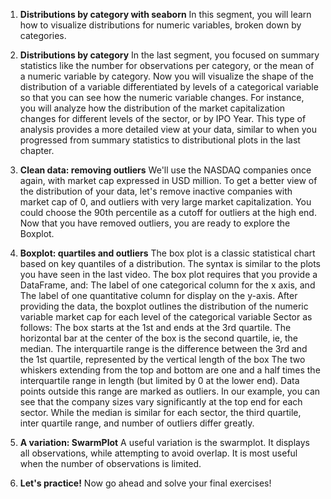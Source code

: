 1. **Distributions by category with seaborn**
In this segment, you will learn how to visualize distributions for numeric variables, broken down by categories.

2. **Distributions by category**
In the last segment, you focused on summary statistics like the number for observations per category, or the mean of a numeric variable by category. Now you will visualize the shape of the distribution of a variable differentiated by levels of a categorical variable so that you can see how the numeric variable changes. For instance, you will analyze how the distribution of the market capitalization changes for different levels of the sector, or by IPO Year. This type of analysis provides a more detailed view at your data, similar to when you progressed from summary statistics to distributional plots in the last chapter.

3. **Clean data: removing outliers**
We'll use the NASDAQ companies once again, with market cap expressed in USD million. To get a better view of the distribution of your data, let's remove inactive companies with market cap of 0, and outliers with very large market capitalization. You could choose the 90th percentile as a cutoff for outliers at the high end. Now that you have removed outliers, you are ready to explore the Boxplot.

4. **Boxplot: quartiles and outliers**
The box plot is a classic statistical chart based on key quantiles of a distribution. The syntax is similar to the plots you have seen in the last video. The box plot requires that you provide a DataFrame, and: The label of one categorical column for the x axis, and The label of one quantitative column for display on the y-axis. After providing the data, the boxplot outlines the distribution of the numeric variable market cap for each level of the categorical variable Sector as follows: The box starts at the 1st and ends at the 3rd quartile. The horizontal bar at the center of the box is the second quartile, ie, the median. The interquartile range is the difference between the 3rd and the 1st quartile, represented by the vertical length of the box The two whiskers extending from the top and bottom are one and a half times the interquartile range in length (but limited by 0 at the lower end). Data points outside this range are marked as outliers. In our example, you can see that the company sizes vary significantly at the top end for each sector. While the median is similar for each sector, the third quartile, inter quartile range, and number of outliers differ greatly.

5. **A variation: SwarmPlot**
A useful variation is the swarmplot. It displays all observations, while attempting to avoid overlap. It is most useful when the number of observations is limited.

6. **Let's practice!**
Now go ahead and solve your final exercises!